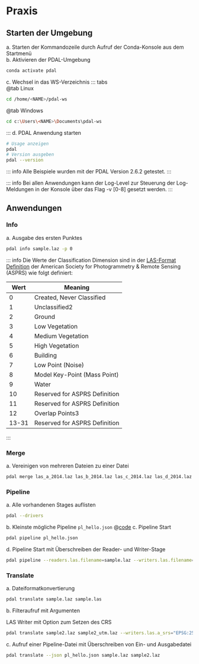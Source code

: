 # Praxis

## Starten der Umgebung

a. Starten der Kommandozeile durch Aufruf der Conda-Konsole aus dem Startmenü  
b. Aktivieren der PDAL-Umgebung

```bash
conda activate pdal
```

c. Wechsel in das WS-Verzeichnis
::: tabs  
 @tab Linux

```bash
cd /home/<NAME>/pdal-ws
```

@tab Windows

```bash
cd c:\Users\<NAME>\Documents\pdal-ws
```

:::
d. PDAL Anwendung starten

```bash
# Usage anzeigen
pdal
# Version ausgeben
pdal --version
```

::: info
Alle Beispiele wurden mit der PDAL Version 2.6.2 getestet.
:::

::: info
Bei allen Anwendungen kann der Log-Level zur Steuerung der Log-Meldungen in der Konsole über das Flag -v [0-8] gesetzt werden.
:::

## Anwendungen

### Info

a. Ausgabe des ersten Punktes

```bash
pdal info sample.laz -p 0
```

::: info
Die Werte der Classification Dimension sind in der [LAS-Format Definition](https://www.asprs.org/wp-content/uploads/2019/07/LAS_1_4_r15.pdf) der American Society for Photogrammetry & Remote Sensing (ASPRS) wie folgt definiert:

| Wert  | Meaning                       |
| ----- | ----------------------------- |
| 0     | Created, Never Classified     |
| 1     | Unclassified2                 |
| 2     | Ground                        |
| 3     | Low Vegetation                |
| 4     | Medium Vegetation             |
| 5     | High Vegetation               |
| 6     | Building                      |
| 7     | Low Point (Noise)             |
| 8     | Model Key-Point (Mass Point)  |
| 9     | Water                         |
| 10    | Reserved for ASPRS Definition |
| 11    | Reserved for ASPRS Definition |
| 12    | Overlap Points3               |
| 13-31 | Reserved for ASPRS Definition |

:::

### Merge

a. Vereinigen von mehreren Dateien zu einer Datei

```bash
pdal merge las_a_2014.laz las_b_2014.laz las_c_2014.laz las_d_2014.laz merge2014.laz
```

### Pipeline

a. Alle vorhandenen Stages auflisten

```bash
pdal --drivers
```

b. Kleinste mögliche Pipeline `pl_hello.json`
@[code](./pl_hello.json)
c. Pipeline Start

```bash
pdal pipeline pl_hello.json
```

d. Pipeline Start mit Überschreiben der Reader- und Writer-Stage

```bash
pdal pipeline --readers.las.filename=sample.laz --writers.las.filename=sample2.laz pl_hello.json
```

### Translate

a. Dateiformatkonvertierung

```bash
pdal translate sample.laz sample.las
```

b. Filteraufruf mit Argumenten

LAS Writer mit Option zum Setzen des CRS

```bash
pdal translate sample2.laz sample2_utm.laz --writers.las.a_srs="EPSG:25832"
```

c. Aufruf einer Pipeline-Datei mit Überschreiben von Ein- und Ausgabedatei

```bash
pdal translate --json pl_hello.json sample.laz sample2.laz
```
